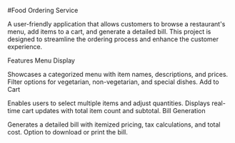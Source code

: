#Food Ordering Service

A user-friendly application that allows customers to browse a restaurant's menu, add items to a cart, and generate a detailed bill. This project is designed to streamline the ordering process and enhance the customer experience.

Features
Menu Display

Showcases a categorized menu with item names, descriptions, and prices.
Filter options for vegetarian, non-vegetarian, and special dishes.
Add to Cart

Enables users to select multiple items and adjust quantities.
Displays real-time cart updates with total item count and subtotal.
Bill Generation

Generates a detailed bill with itemized pricing, tax calculations, and total cost.
Option to download or print the bill.



